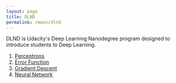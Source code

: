 ```yaml
---
layout: page
title: DLND
permalink: /mooc/dlnd
---
```

DLND is Udacity's Deep Learning Nanodegree program designed to introduce students to Deep Learning.

1. [Perceptrons](/mooc/dlnd/1)
2. [Error Function](/mooc/dlnd/2)
3. [Gradient Descent](/mooc/dlnd/3)
4. [Neural Network](/mooc/dlnd/4)

